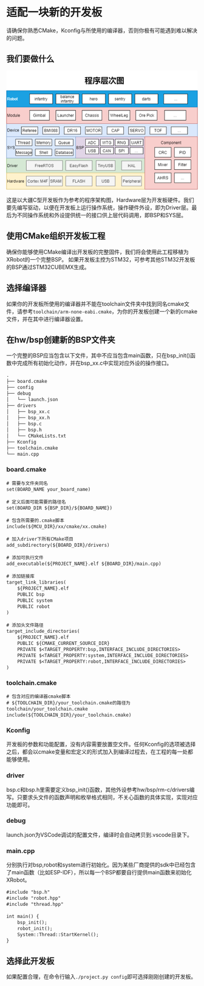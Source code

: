 # 适配一块新的开发板

请确保你熟悉CMake，Kconfig与所使用的编译器，否则你极有可能遇到难以解决的问题。

## 我们要做什么

![软件架构](../../img/software.png)

这是以大疆C型开发板作为参考的程序架构图，Hardware层为开发板硬件。我们要先编写驱动，以便在开发板上运行操作系统，操作硬件外设，即为Driver层。最后为不同操作系统和外设提供统一的接口供上层代码调用，即BSP和SYS层。

## 使用CMake组织开发板工程

确保你能够使用CMake编译出开发板的完整固件，我们将会使用此工程移植为XRobot的一个完整BSP。
如果开发板主控为STM32，可参考其他STM32开发板的BSP通过STM32CUBEMX生成。

## 选择编译器

如果你的开发板所使用的编译器并不能在toolchain文件夹中找到同名cmake文件，请参考`toolchain/arm-none-eabi.cmake`，为你的开发板创建一个新的cmake文件，并在其中进行编译器设置。

## 在hw/bsp创建新的BSP文件夹

一个完整的BSP应当包含以下文件，其中不应当包含main函数，只在bsp_init()函数中完成所有初始化动作，并在bsp_xx.c中实现对应外设的操作接口。

    .
    ├── board.cmake
    ├── config
    ├── debug
    │   └── launch.json
    ├── drivers
    │   ├── bsp_xx.c
    │   ├── bsp_xx.h
    │   ├── bsp.c
    │   ├── bsp.h
    │   └── CMakeLists.txt
    ├── Kconfig
    ├── toolchain.cmake
    └── main.cpp

### board.cmake

    # 需要与文件夹同名
    set(BOARD_NAME your_board_name)

    # 定义后面可能需要的路径名
    set(BOARD_DIR ${BSP_DIR}/${BOARD_NAME})

    # 包含所需要的.cmake脚本
    include(${MCU_DIR}/xx/cmake/xx.cmake)

    # 加入driver下所有CMake项目
    add_subdirectory(${BOARD_DIR}/drivers)

    # 添加可执行文件
    add_executable(${PROJECT_NAME}.elf ${BOARD_DIR}/main.cpp)

    # 添加链接库
    target_link_libraries(
        ${PROJECT_NAME}.elf
        PUBLIC bsp
        PUBLIC system
        PUBLIC robot
    )

    # 添加头文件路径
    target_include_directories(
        ${PROJECT_NAME}.elf
        PUBLIC ${CMAKE_CURRENT_SOURCE_DIR}
        PRIVATE $<TARGET_PROPERTY:bsp,INTERFACE_INCLUDE_DIRECTORIES>
        PRIVATE $<TARGET_PROPERTY:system,INTERFACE_INCLUDE_DIRECTORIES>
        PRIVATE $<TARGET_PROPERTY:robot,INTERFACE_INCLUDE_DIRECTORIES>
    )

### toolchain.cmake

    # 包含对应的编译器cmake脚本
    # ${TOOLCHAIN_DIR}/your_toolchain.cmake的路径为toolchain/your_toolchain.cmake
    include(${TOOLCHAIN_DIR}/your_toolchain.cmake)

### Kconfig

开发板的参数和功能配置，没有内容需要放置空文件。任何Kconfig的选项被选择之后，都会以cmake变量和宏定义的形式加入到编译过程去，在工程的每一处都能够使用。

### driver

bsp.c和bsp.h里需要定义bsp_init()函数，其他外设参考hw/bsp/rm-c/drivers编写。只要求头文件的函数声明和枚举格式相同，不关心函数的具体实现，实现对应功能即可。

### debug

launch.json为VSCode调试的配置文件，编译时会自动拷贝到.vscode目录下。

### main.cpp

分别执行对bsp,robot和system进行初始化。因为某些厂商提供的sdk中已经包含了main函数（比如ESP-IDF），所以每一个BSP都要自行提供main函数来初始化XRobot。

    #include "bsp.h"
    #include "robot.hpp"
    #include "thread.hpp"

    int main() {
        bsp_init();
        robot_init();
        System::Thread::StartKernel();
    }


## 选择此开发板

如果配置合理，在命令行输入`./project.py config`即可选择刚刚创建的开发板。
